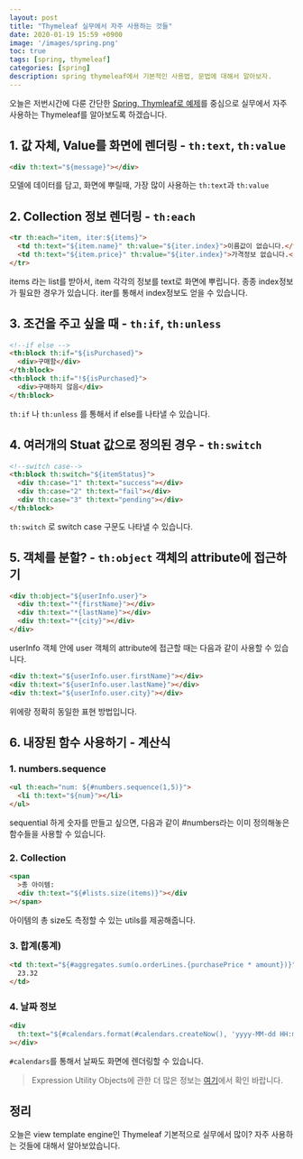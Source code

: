 ```yaml
---
layout: post
title: "Thymeleaf 실무에서 자주 사용하는 것들"
date: 2020-01-19 15:59 +0900
image: '/images/spring.png'
toc: true
tags: [spring, thymeleaf]
categories: [spring]
description: spring thymeleaf에서 기본적인 사용법, 문법에 대해서 알아보자.
---
```



오늘은 저번시간에 다룬 간단한 [Spring, Thymleaf로 예제](https://umanking.github.io/spring/spring-thymeleaf/)를 중심으로 실무에서 자주 사용하는 Thymeleaf를 알아보도록 하겠습니다.

## 1. 값 자체, Value를 화면에 렌더링 - `th:text`, `th:value`

```html
<div th:text="${message}"></div>
```

모델에 데이터를 담고, 화면에 뿌릴때, 가장 많이 사용하는 `th:text`과 `th:value`

## 2. Collection 정보 렌더링 - `th:each`

```html
<tr th:each="item, iter:${items}">
  <td th:text="${item.name}" th:value="${iter.index}">이름값이 없습니다.</td>
  <td th:text="${item.price}" th:value="${iter.index}">가격정보 없습니다.</td>
</tr>
```

items 라는 list를 받아서, item 각각의 정보를 text로 화면에 뿌립니다. 종종 index정보가 필요한 경우가 있습니다.
iter를 통해서 index정보도 얻을 수 있습니다.

## 3. 조건을 주고 싶을 때 - `th:if`, `th:unless`

```html
<!--if else -->
<th:block th:if="${isPurchased}">
  <div>구매함</div>
</th:block>
<th:block th:if="!${isPurchased}">
  <div>구매하지 않음</div>
</th:block>
```

`th:if` 나 `th:unless` 를 통해서 if else를 나타낼 수 있습니다.

## 4. 여러개의 Stuat 값으로 정의된 경우 - `th:switch`

```html
<!--switch case-->
<th:block th:switch="${itemStatus}">
  <div th:case="1" th:text="success"></div>
  <div th:case="2" th:text="fail"></div>
  <div th:case="3" th:text="pending"></div>
</th:block>
```

`th:switch` 로 switch case 구문도 나타낼 수 있습니다.

## 5. 객체를 분할? - `th:object` 객체의 attribute에 접근하기

```html
<div th:object="${userInfo.user}">
  <div th:text="*{firstName}"></div>
  <div th:text="*{lastName}"></div>
  <div th:text="*{city}"></div>
</div>
```

userInfo 객체 안에 user 객체의 attribute에 접근할 때는 다음과 같이 사용할 수 있습니다.

```html
<div th:text="${userInfo.user.firstName}"></div>
<div th:text="${userInfo.user.lastName}"></div>
<div th:text="${userInfo.user.city}"></div>
```

위에랑 정확히 동일한 표현 방법입니다.

## 6. 내장된 함수 사용하기 - 계산식

### 1. numbers.sequence

```html
<ul th:each="num: ${#numbers.sequence(1,5)}">
  <li th:text="${num}"></li>
</ul>
```

sequential 하게 숫자를 만들고 싶으면, 다음과 같이 #numbers라는 이미 정의해놓은 함수들을 사용할 수 있습니다.

### 2. Collection

```html
<span
  >총 아이템:
  <div th:text="${#lists.size(items)}"></div
></span>
```

아이템의 총 size도 측정할 수 있는 utils를 제공해줍니다.

### 3. 합계(통계)

```html
<td th:text="${#aggregates.sum(o.orderLines.{purchasePrice * amount})}">
  23.32
</td>
```

### 4. 날짜 정보

```html
<div
  th:text="${#calendars.format(#calendars.createNow(), 'yyyy-MM-dd HH:mm')}"
></div>
```

`#calendars`를 통해서 날짜도 화면에 렌더링할 수 있습니다.

> Expression Utility Objects에 관한 더 많은 정보는 [여기](https://www.docs4dev.com/docs/en/thymeleaf/3.0/reference/using_thymeleaf.html#expression-utility-objects)에서 확인 바랍니다.

## 정리

오늘은 view template engine인 Thymeleaf 기본적으로 실무에서 많이? 자주 사용하는 것들에 대해서 알아보았습니다.
